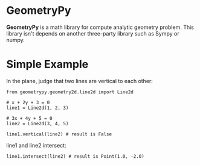 # GeometryPy

**GeometryPy** is a math library for compute analytic geometry problem. 
This library isn't depends on another three-party library such as Sympy or numpy.

# Simple Example

In the plane, judge that two lines are vertical to each other:

```
from geometrypy.geometry2d.line2d import Line2d

# x + 2y + 3 = 0 
line1 = Line2d(1, 2, 3)

# 3x + 4y + 5 = 0
line2 = Line2d(3, 4, 5)

line1.vertical(line2) # result is False
```

line1 and line2 intersect:

```
line1.intersect(line2) # result is Point(1.0, -2.0)
```